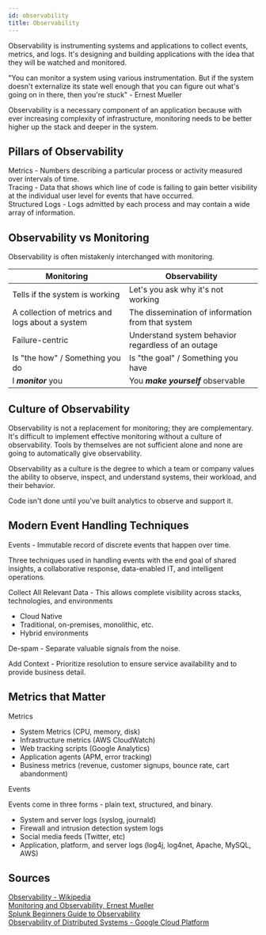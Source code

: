 ```yaml
---
id: observability
title: Observability
---
```


Observability is instrumenting systems and applications to collect events, metrics, and logs. It's designing and building applications with the idea that they will be watched and monitored.

"You can monitor a system using various instrumentation. But if the system doesn't externalize its state well enough that you can figure out what's going on in there, then you're stuck" - Ernest Mueller

Observability is a necessary component of an application because with ever increasing complexity of infrastructure, monitoring needs to be better higher up the stack and deeper in the system.

## Pillars of Observability

Metrics - Numbers describing a particular process or activity measured over intervals of time.  
Tracing - Data that shows which line of code is failing to gain better visibility at the individual user level for events that have occurred.  
Structured Logs - Logs admitted by each process and may contain a wide array of information.  

## Observability vs Monitoring

Observability is often mistakenly interchanged with monitoring.  

Monitoring | Observability
 --------- | -------------
Tells if the system is working | Let's you ask why it's not working
A collection of metrics and logs about a system | The dissemination of information from that system
Failure-centric | Understand system behavior regardless of an outage
Is "the how" / Something you do | Is "the goal" / Something you have
I ***monitor*** you | You ***make yourself*** observable

## Culture of Observability

Observability is not a replacement for monitoring; they are complementary. It's difficult to implement effective monitoring without a culture of observability. Tools by themselves are not sufficient alone and none are going to automatically give observability.  

Observability as a culture is the degree to which a team or company values the ability to observe, inspect, and understand systems, their workload, and their behavior.  

Code isn't done until you've built analytics to observe and support it.

## Modern Event Handling Techniques

Events - Immutable record of discrete events that happen over time. 

Three techniques used in handling events with the end goal of shared insights, a collaborative response, data-enabled IT, and intelligent operations.  

Collect All Relevant Data - This allows complete visibility across stacks, technologies, and environments

- Cloud Native
- Traditional, on-premises, monolithic, etc.
- Hybrid environments

De-spam - Separate valuable signals from the noise.

Add Context - Prioritize resolution to ensure service availability and to provide business detail.

## Metrics that Matter

Metrics

- System Metrics (CPU, memory, disk)
- Infrastructure metrics (AWS CloudWatch)
- Web tracking scripts (Google Analytics)
- Application agents (APM, error tracking)
- Business metrics (revenue, customer signups, bounce rate, cart abandonment)

Events

Events come in three forms - plain text, structured, and binary.

- System and server logs (syslog, journald)
- Firewall and intrusion detection system logs
- Social media feeds (Twitter, etc)
- Application, platform, and server logs (log4j, log4net, Apache, MySQL, AWS)

## Sources

[Observability - Wikipedia](https://en.wikipedia.org/wiki/Observability)  
[Monitoring and Observability, Ernest Mueller](www.agileadmin.com)  
[Splunk Beginners Guide to Observability](https://www.splunk.com/en_us/form/beginners-guide-to-observability.html)  
[Observability of Distributed Systems - Google Cloud Platform](https://www.youtube.com/watch?v=SoZZzB-yTOk&list=PLIivdWyY5sqJrKl7D2u-gmis8h9K66qoj&index=8)  
